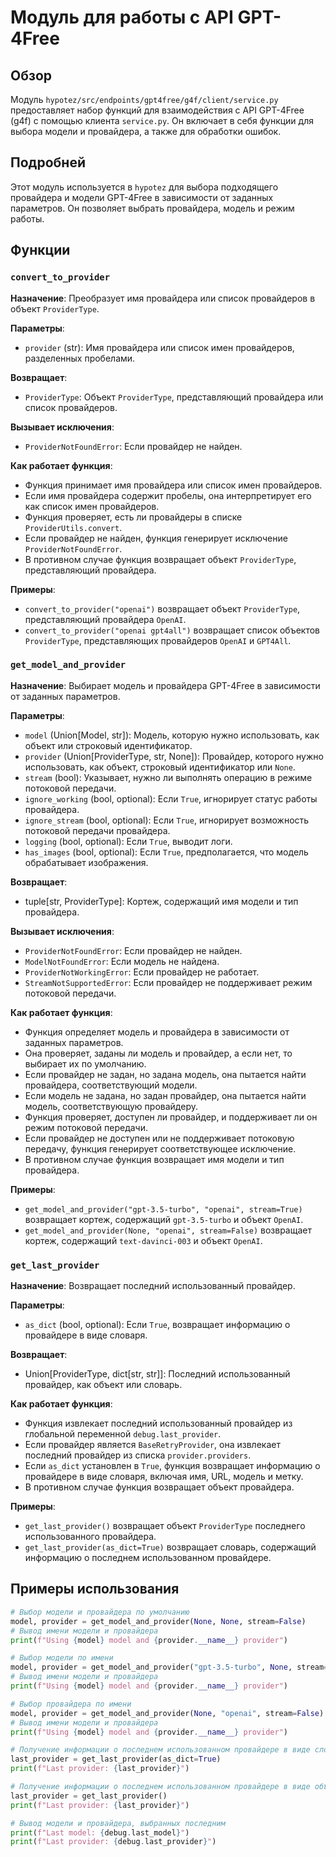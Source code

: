 # Модуль для работы с API GPT-4Free

## Обзор

Модуль `hypotez/src/endpoints/gpt4free/g4f/client/service.py` предоставляет набор функций для взаимодействия с API GPT-4Free (g4f)  с помощью клиента `service.py`.  Он включает в себя функции для выбора модели и провайдера, а также для обработки ошибок.

## Подробней

Этот модуль используется в `hypotez` для выбора подходящего провайдера и модели GPT-4Free в зависимости от заданных параметров.  Он позволяет выбрать провайдера, модель и  режим работы.

## Функции

### `convert_to_provider`

**Назначение**: Преобразует имя провайдера или список провайдеров в объект `ProviderType`.

**Параметры**:
- `provider` (str): Имя провайдера или список имен провайдеров, разделенных пробелами.

**Возвращает**:
- `ProviderType`: Объект `ProviderType`, представляющий провайдера или список провайдеров.

**Вызывает исключения**:
- `ProviderNotFoundError`: Если провайдер не найден.

**Как работает функция**:
- Функция принимает имя провайдера или список имен провайдеров.
- Если имя провайдера содержит пробелы, она интерпретирует его как список имен провайдеров.
- Функция проверяет, есть ли провайдеры в списке `ProviderUtils.convert`.
- Если провайдер не найден, функция генерирует исключение `ProviderNotFoundError`.
- В противном случае функция возвращает объект `ProviderType`, представляющий провайдера.

**Примеры**:
- `convert_to_provider("openai")` возвращает объект `ProviderType`, представляющий провайдера `OpenAI`.
- `convert_to_provider("openai gpt4all")` возвращает список объектов `ProviderType`, представляющих провайдеров `OpenAI` и `GPT4All`.

### `get_model_and_provider`

**Назначение**: Выбирает модель и провайдера GPT-4Free в зависимости от заданных параметров.

**Параметры**:
- `model` (Union[Model, str]): Модель, которую нужно использовать, как объект или строковый идентификатор.
- `provider` (Union[ProviderType, str, None]): Провайдер, которого нужно использовать, как объект, строковый идентификатор или `None`.
- `stream` (bool): Указывает, нужно ли выполнять операцию в режиме потоковой передачи.
- `ignore_working` (bool, optional): Если `True`, игнорирует статус работы провайдера.
- `ignore_stream` (bool, optional): Если `True`, игнорирует возможность потоковой передачи провайдера.
- `logging` (bool, optional): Если `True`, выводит логи.
- `has_images` (bool, optional): Если `True`, предполагается, что модель обрабатывает изображения.

**Возвращает**:
- tuple[str, ProviderType]: Кортеж, содержащий имя модели и тип провайдера.

**Вызывает исключения**:
- `ProviderNotFoundError`: Если провайдер не найден.
- `ModelNotFoundError`: Если модель не найдена.
- `ProviderNotWorkingError`: Если провайдер не работает.
- `StreamNotSupportedError`: Если провайдер не поддерживает режим потоковой передачи.

**Как работает функция**:
- Функция определяет модель и провайдера в зависимости от заданных параметров.
- Она проверяет, заданы ли модель и провайдер, а если нет, то выбирает их по умолчанию.
- Если провайдер не задан, но задана модель, она пытается найти провайдера, соответствующий модели.
- Если модель не задана, но задан провайдер, она пытается найти модель, соответствующую провайдеру.
- Функция проверяет, доступен ли провайдер, и поддерживает ли он режим потоковой передачи.
- Если провайдер не доступен или не поддерживает потоковую передачу, функция генерирует соответствующее исключение.
- В противном случае функция возвращает имя модели и тип провайдера.

**Примеры**:
- `get_model_and_provider("gpt-3.5-turbo", "openai", stream=True)` возвращает кортеж, содержащий `gpt-3.5-turbo` и объект `OpenAI`.
- `get_model_and_provider(None, "openai", stream=False)` возвращает кортеж, содержащий `text-davinci-003` и объект `OpenAI`.

### `get_last_provider`

**Назначение**: Возвращает последний использованный провайдер.

**Параметры**:
- `as_dict` (bool, optional): Если `True`, возвращает информацию о провайдере в виде словаря.

**Возвращает**:
- Union[ProviderType, dict[str, str]]: Последний использованный провайдер, как объект или словарь.

**Как работает функция**:
- Функция извлекает последний использованный провайдер из глобальной переменной `debug.last_provider`.
- Если провайдер является `BaseRetryProvider`, она извлекает последний провайдер из списка `provider.providers`.
- Если `as_dict` установлен в `True`, функция возвращает информацию о провайдере в виде словаря, включая имя, URL, модель и метку.
- В противном случае функция возвращает объект провайдера.

**Примеры**:
- `get_last_provider()` возвращает объект `ProviderType` последнего использованного провайдера.
- `get_last_provider(as_dict=True)` возвращает словарь, содержащий информацию о последнем использованном провайдере.

## Примеры использования

```python
# Выбор модели и провайдера по умолчанию
model, provider = get_model_and_provider(None, None, stream=False)
# Вывод имени модели и провайдера
print(f"Using {model} model and {provider.__name__} provider")

# Выбор модели по имени
model, provider = get_model_and_provider("gpt-3.5-turbo", None, stream=True)
# Вывод имени модели и провайдера
print(f"Using {model} model and {provider.__name__} provider")

# Выбор провайдера по имени
model, provider = get_model_and_provider(None, "openai", stream=False)
# Вывод имени модели и провайдера
print(f"Using {model} model and {provider.__name__} provider")

# Получение информации о последнем использованном провайдере в виде словаря
last_provider = get_last_provider(as_dict=True)
print(f"Last provider: {last_provider}")

# Получение информации о последнем использованном провайдере в виде объекта
last_provider = get_last_provider()
print(f"Last provider: {last_provider}")

# Вывод модели и провайдера, выбранных последним
print(f"Last model: {debug.last_model}")
print(f"Last provider: {debug.last_provider}")
```